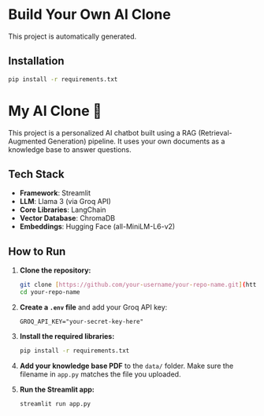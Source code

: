 # Build Your Own AI Clone

This project is automatically generated.

## Installation

```sh
pip install -r requirements.txt
```
# My AI Clone 🤖

This project is a personalized AI chatbot built using a RAG (Retrieval-Augmented Generation) pipeline. It uses your own documents as a knowledge base to answer questions.

## Tech Stack

- **Framework**: Streamlit
- **LLM**: Llama 3 (via Groq API)
- **Core Libraries**: LangChain
- **Vector Database**: ChromaDB
- **Embeddings**: Hugging Face (all-MiniLM-L6-v2)

## How to Run

1.  **Clone the repository:**
    ```bash
    git clone [https://github.com/your-username/your-repo-name.git](https://github.com/your-username/your-repo-name.git)
    cd your-repo-name
    ```

2.  **Create a `.env` file** and add your Groq API key:
    ```
    GROQ_API_KEY="your-secret-key-here"
    ```

3.  **Install the required libraries:**
    ```bash
    pip install -r requirements.txt
    ```

4.  **Add your knowledge base PDF** to the `data/` folder. Make sure the filename in `app.py` matches the file you uploaded.

5.  **Run the Streamlit app:**
    ```bash
    streamlit run app.py
    ```